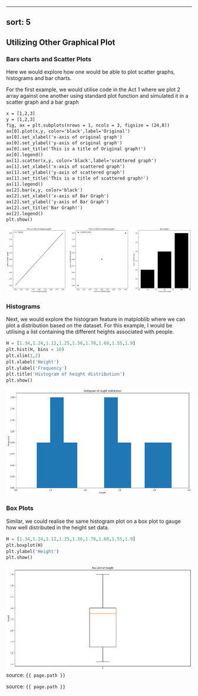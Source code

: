 
---
sort: 5
---
## Utilizing Other Graphical Plot
### Bars charts and Scatter Plots

Here we would explore how one would be able to plot scatter graphs, histograms and bar charts.

For the first example, we would utilise code in the Act 1 where we plot 2 array against one another using standard plot function and simulated it in a scatter graph and a bar graph

```
x = [1,2,3]
y = [1,2,3]
fig, ax = plt.subplots(nrows = 1, ncols = 3, figsize = (24,8))
ax[0].plot(x,y, color='black',label='Original')
ax[0].set_xlabel('x-axis of original graph')
ax[0].set_ylabel('y-axis of original graph')
ax[0].set_title('This is a title of Original graph!')
ax[0].legend()
ax[1].scatter(x,y, color='black',label='scattered graph')
ax[1].set_xlabel('x-axis of scattered graph')
ax[1].set_ylabel('y-axis of scattered graph')
ax[1].set_title('This is a title of scattered graph!')
ax[1].legend()
ax[2].bar(x,y, color='black')
ax[2].set_xlabel('x-axis of Bar Graph')
ax[2].set_ylabel('y-axis of Bar Graph')
ax[2].set_title('Bar Graph!')
ax[2].legend()
plt.show()
```
![WorkshopImage13](https://raw.githubusercontent.com/darren1998s/darren1998s.github.io/main/assets/images/tfi/basics%20plt/workshop13.png)

### Histograms
Next, we would explore the histogram feature in matploblib where we can plot a distribution based on the dataset.
For this example, I would be utilising a list containing the different heights associated with people.

```python
H = [1.34,1.24,1.12,1.25,1.56,1.78,1.60,1.55,1.9]
plt.hist(H, bins = 10)
plt.xlim(1,2)
plt.xlabel('Height')
plt.ylabel('Frequency')
plt.title('Histogram of height distribution')
plt.show()
```
![WorkshopImage14](https://raw.githubusercontent.com/darren1998s/darren1998s.github.io/main/assets/images/tfi/basics%20plt/workshop14.png)

### Box Plots
Similar, we could realise the same histogram plot on a box plot to gauge how well distributed in the height set data.

```python
H = [1.34,1.24,1.12,1.25,1.56,1.78,1.60,1.55,1.9]
plt.boxplot(H)
plt.ylabel('Height')
plt.show()
```
![WorkshopImage15](https://raw.githubusercontent.com/darren1998s/darren1998s.github.io/main/assets/images/tfi/basics%20plt/workshop15.png)
source: `{{ page.path }}`

source: `{{ page.path }}`
